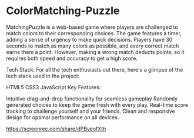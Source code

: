 # ColorMatching-Puzzle
MatchingPuzzle is a web-based game where players are challenged to match colors to their corresponding choices. The game features a timer, adding a sense of urgency to make quick decisions. Players have 30 seconds to match as many colors as possible, and every correct match earns them a point. However, making a wrong match deducts points, so it requires both speed and accuracy to get a high score.

Tech Stack:
For all the tech enthusiasts out there, here's a glimpse of the tech stack used in the project:

HTML5
CSS3
JavaScript
Key Features:

Intuitive drag-and-drop functionality for seamless gameplay
Randomly generated choices to keep the game fresh with every play.
Real-time score tracking to challenge yourself and your friends.
Clean and responsive design for optimal performance on all devices.


https://screenrec.com/share/dPBveofXth
